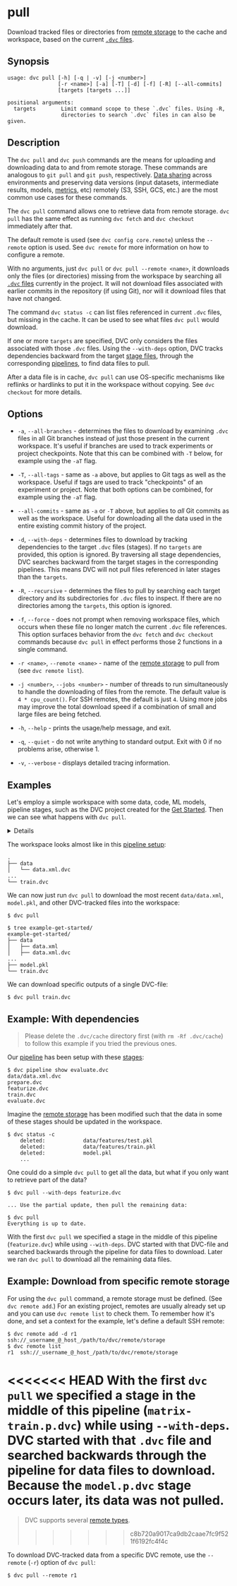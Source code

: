 # pull

Download tracked files or directories from
[remote storage](/doc/command-reference/remote) to the <abbr>cache</abbr> and
<abbr>workspace</abbr>, based on the current
[`.dvc` files](/doc/user-guide/dvc-file-format).

## Synopsis

```usage
usage: dvc pull [-h] [-q | -v] [-j <number>]
                [-r <name>] [-a] [-T] [-d] [-f] [-R] [--all-commits]
                [targets [targets ...]]

positional arguments:
  targets        Limit command scope to these `.dvc` files. Using -R,
                 directories to search `.dvc` files in can also be given.
```

## Description

The `dvc pull` and `dvc push` commands are the means for uploading and
downloading data to and from remote storage. These commands are analogous to
`git pull` and `git push`, respectively.
[Data sharing](/doc/use-cases/sharing-data-and-model-files) across environments
and preserving data versions (input datasets, intermediate results, models,
[metrics](/doc/command-reference/metrics), etc) remotely (S3, SSH, GCS, etc.)
are the most common use cases for these commands.

The `dvc pull` command allows one to retrieve data from remote storage.
`dvc pull` has the same effect as running `dvc fetch` and `dvc checkout`
immediately after that.

The default remote is used (see `dvc config core.remote`) unless the `--remote`
option is used. See `dvc remote` for more information on how to configure a
remote.

With no arguments, just `dvc pull` or `dvc pull --remote <name>`, it downloads
only the files (or directories) missing from the workspace by searching all
[`.dvc` files](/doc/user-guide/dvc-file-format) currently in the
<abbr>project</abbr>. It will not download files associated with earlier commits
in the <abbr>repository</abbr> (if using Git), nor will it download files that
have not changed.

The command `dvc status -c` can list files referenced in current `.dvc` files,
but missing in the <abbr>cache</abbr>. It can be used to see what files
`dvc pull` would download.

If one or more `targets` are specified, DVC only considers the files associated
with those `.dvc` files. Using the `--with-deps` option, DVC tracks dependencies
backward from the target [stage files](/doc/command-reference/run), through the
corresponding [pipelines](/doc/command-reference/pipeline), to find data files
to pull.

After a data file is in cache, `dvc pull` can use OS-specific mechanisms like
reflinks or hardlinks to put it in the workspace without copying. See
`dvc checkout` for more details.

## Options

- `-a`, `--all-branches` - determines the files to download by examining `.dvc`
  files in all Git branches instead of just those present in the current
  workspace. It's useful if branches are used to track experiments or project
  checkpoints. Note that this can be combined with `-T` below, for example using
  the `-aT` flag.

- `-T`, `--all-tags` - same as `-a` above, but applies to Git tags as well as
  the workspace. Useful if tags are used to track "checkpoints" of an experiment
  or project. Note that both options can be combined, for example using the
  `-aT` flag.

- `--all-commits` - same as `-a` or `-T` above, but applies to _all_ Git commits
  as well as the workspace. Useful for downloading all the data used in the
  entire existing commit history of the project.

- `-d`, `--with-deps` - determines files to download by tracking dependencies to
  the target `.dvc` files (stages). If no `targets` are provided, this option is
  ignored. By traversing all stage dependencies, DVC searches backward from the
  target stages in the corresponding pipelines. This means DVC will not pull
  files referenced in later stages than the `targets`.

- `-R`, `--recursive` - determines the files to pull by searching each target
  directory and its subdirectories for `.dvc` files to inspect. If there are no
  directories among the `targets`, this option is ignored.

- `-f`, `--force` - does not prompt when removing workspace files, which occurs
  when these file no longer match the current `.dvc` file references. This
  option surfaces behavior from the `dvc fetch` and `dvc checkout` commands
  because `dvc pull` in effect performs those 2 functions in a single command.

- `-r <name>`, `--remote <name>` - name of the
  [remote storage](/doc/command-reference/remote) to pull from (see
  `dvc remote list`).

- `-j <number>`, `--jobs <number>` - number of threads to run simultaneously to
  handle the downloading of files from the remote. The default value is
  `4 * cpu_count()`. For SSH remotes, the default is just `4`. Using more jobs
  may improve the total download speed if a combination of small and large files
  are being fetched.

- `-h`, `--help` - prints the usage/help message, and exit.

- `-q`, `--quiet` - do not write anything to standard output. Exit with 0 if no
  problems arise, otherwise 1.

- `-v`, `--verbose` - displays detailed tracing information.

## Examples

Let's employ a simple <abbr>workspace</abbr> with some data, code, ML models,
pipeline stages, such as the <abbr>DVC project</abbr> created for the
[Get Started](/doc/tutorials/get-started). Then we can see what happens with
`dvc pull`.

<details>

### Click and expand to setup the project

Start by cloning our example repo if you don't already have it:

```dvc
$ git clone https://github.com/iterative/example-get-started
$ cd example-get-started
```

</details>

The workspace looks almost like in this
[pipeline setup](/doc/tutorials/pipelines):

```dvc
.
├── data
│   └── data.xml.dvc
...
└── train.dvc
```

We can now just run `dvc pull` to download the most recent `data/data.xml`,
`model.pkl`, and other DVC-tracked files into the <abbr>workspace</abbr>:

```dvc
$ dvc pull

$ tree example-get-started/
example-get-started/
├── data
│   ├── data.xml
│   ├── data.xml.dvc
...
├── model.pkl
└── train.dvc
```

We can download specific <abbr>outputs</abbr> of a single DVC-file:

```dvc
$ dvc pull train.dvc
```

## Example: With dependencies

> Please delete the `.dvc/cache` directory first (with `rm -Rf .dvc/cache`) to
> follow this example if you tried the previous ones.

Our [pipeline](/doc/command-reference/pipeline) has been setup with these
[stages](/doc/command-reference/run):

```dvc
$ dvc pipeline show evaluate.dvc
data/data.xml.dvc
prepare.dvc
featurize.dvc
train.dvc
evaluate.dvc
```

Imagine the [remote storage](/doc/command-reference/remote) has been modified
such that the data in some of these stages should be updated in the
<abbr>workspace</abbr>.

```dvc
$ dvc status -c
    deleted:            data/features/test.pkl
    deleted:            data/features/train.pkl
    deleted:            model.pkl
    ...
```

One could do a simple `dvc pull` to get all the data, but what if you only want
to retrieve part of the data?

```dvc
$ dvc pull --with-deps featurize.dvc

... Use the partial update, then pull the remaining data:

$ dvc pull
Everything is up to date.
```

With the first `dvc pull` we specified a stage in the middle of this pipeline
(`featurize.dvc`) while using `--with-deps`. DVC started with that DVC-file and
searched backwards through the pipeline for data files to download. Later we ran
`dvc pull` to download all the remaining data files.

## Example: Download from specific remote storage

For using the `dvc pull` command, a remote storage must be defined. (See
`dvc remote add`.) For an existing <abbr>project</abbr>, remotes are usually
already set up and you can use `dvc remote list` to check them. To remember how
it's done, and set a context for the example, let's define a default SSH remote:

```dvc
$ dvc remote add -d r1 ssh://_username_@_host_/path/to/dvc/remote/storage
$ dvc remote list
r1	ssh://_username_@_host_/path/to/dvc/remote/storage
```

<<<<<<< HEAD With the first `dvc pull` we specified a stage in the middle of
this pipeline (`matrix-train.p.dvc`) while using `--with-deps`. DVC started with
that `.dvc` file and searched backwards through the pipeline for data files to
download. Because the `model.p.dvc` stage occurs later, its data was not pulled.
=======

> DVC supports several
> [remote types](/doc/command-reference/remote/add#supported-storage-types).
>
> > > > > > > c8b720a9017ca9db2caae7fc9f521f6192fc4f4c

To download DVC-tracked data from a specific DVC remote, use the `--remote`
(`-r`) option of `dvc pull`:

```dvc
$ dvc pull --remote r1
```
